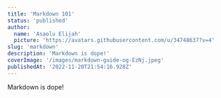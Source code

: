 ```yaml
---
title: 'Markdown 101'
status: 'published'
author:
  name: 'Asaolu Elijah'
  picture: 'https://avatars.githubusercontent.com/u/34748637?v=4'
slug: 'markdown'
description: 'Markdown is dope!'
coverImage: '/images/markdown-guide-og-EzNj.jpeg'
publishedAt: '2022-11-20T21:54:16.928Z'
---
```


Markdown is dope!

